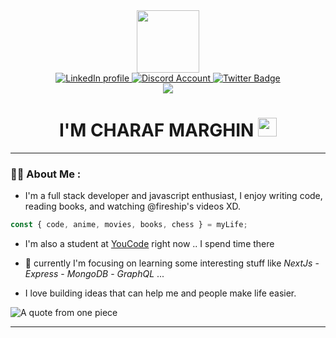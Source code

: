 <div id="header" align="center">
  <img src="https://media.giphy.com/media/h408T6Y5GfmXBKW62l/giphy.gif" width="100"/>
  
  <div id="badges">
    <a href="https://www.linkedin.com/in/charaf-marghin-11b56822a/">
      <img src="https://img.shields.io/badge/LinkedIn-blue?style=for-the-badge&logo=linkedin&logoColor=white" alt="LinkedIn profile"/>
    </a>
    <a href="https://www.discordapp.com/users/802639328550322237">
      <img src="https://img.shields.io/badge/CMarghin-%237289DA.svg?style=for-the-badge&logo=discord&logoColor=white" alt="Discord Account"/>
    </a>
    <a href="https://www.twitter.com/CMarghin">
      <img src="https://img.shields.io/badge/Twitter-blue?style=for-the-badge&logo=twitter&logoColor=white" alt="Twitter Badge"/>
    </a>
  </div>
  <img src="https://komarev.com/ghpvc/?username=CH4R4F"/>
  
  <div>
    <h1>
      I'M CHARAF MARGHIN
      <img src="https://media.giphy.com/media/hvRJCLFzcasrR4ia7z/giphy.gif" width="30px"/>
    </h1>
  </div>
</div>

---

### :man_technologist: About Me :
 - I'm a full stack developer and javascript enthusiast, I enjoy writing code, reading books, and watching @fireship's videos XD.

```javascript
const { code, anime, movies, books, chess } = myLife;
````
 - I'm also a student at [YouCode](http://www.youcode.ma) right now .. I spend time there

 - 🚧 currently I'm focusing on learning some interesting stuff like *NextJs* - *Express* - *MongoDB* - *GraphQL* ...
 
 - I love building ideas that can help me and people make life easier.
 
 <img src="./tiiiitch.jpg" alt="A quote from one piece" />
 
---


